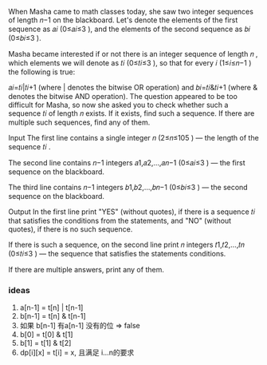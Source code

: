 When Masha came to math classes today, she saw two integer sequences of length 𝑛−1
on the blackboard. Let's denote the elements of the first sequence as 𝑎𝑖
(0≤𝑎𝑖≤3
), and the elements of the second sequence as 𝑏𝑖
(0≤𝑏𝑖≤3
).

Masha became interested if or not there is an integer sequence of length 𝑛
, which elements we will denote as 𝑡𝑖
(0≤𝑡𝑖≤3
), so that for every 𝑖
(1≤𝑖≤𝑛−1
) the following is true:

𝑎𝑖=𝑡𝑖|𝑡𝑖+1
(where |
denotes the bitwise OR operation) and
𝑏𝑖=𝑡𝑖&𝑡𝑖+1
(where &
denotes the bitwise AND operation).
The question appeared to be too difficult for Masha, so now she asked you to check whether such a sequence 𝑡𝑖
of length 𝑛
exists. If it exists, find such a sequence. If there are multiple such sequences, find any of them.

Input
The first line contains a single integer 𝑛
(2≤𝑛≤105
) — the length of the sequence 𝑡𝑖
.

The second line contains 𝑛−1
integers 𝑎1,𝑎2,…,𝑎𝑛−1
(0≤𝑎𝑖≤3
) — the first sequence on the blackboard.

The third line contains 𝑛−1
integers 𝑏1,𝑏2,…,𝑏𝑛−1
(0≤𝑏𝑖≤3
) — the second sequence on the blackboard.

Output
In the first line print "YES" (without quotes), if there is a sequence 𝑡𝑖
that satisfies the conditions from the statements, and "NO" (without quotes), if there is no such sequence.

If there is such a sequence, on the second line print 𝑛
integers 𝑡1,𝑡2,…,𝑡𝑛
(0≤𝑡𝑖≤3
) — the sequence that satisfies the statements conditions.

If there are multiple answers, print any of them.

### ideas

1. a[n-1] = t[n] | t[n-1]
2. b[n-1] = t[n] & t[n-1]
3. 如果 b[n-1] 有a[n-1] 没有的位 => false
4. b[0] = t[0] & t[1]
5. b[1] = t[1] & t[2]
6. dp[i][x] = t[i] = x, 且满足 i...n的要求